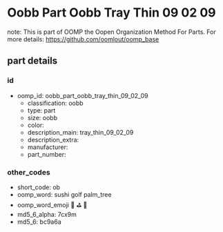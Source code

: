 # Oobb Part Oobb Tray Thin 09 02 09  

note: This is part of OOMP the Oopen Organization Method For Parts. For more details: https://github.com/oomlout/oomp_base

##  part details





### id
* oomp_id: oobb_part_oobb_tray_thin_09_02_09
  * classification: oobb
  * type: part
  * size: oobb
  * color: 
  * description_main: tray_thin_09_02_09
  * description_extra: 
  * manufacturer: 
  * part_number: 

### other_codes
* short_code: ob
* oomp_word: sushi golf palm_tree
* oomp_word_emoji :sushi: :golf: :palm_tree:
* md5_6_alpha: 7cx9m
* md5_6: bc9a6a